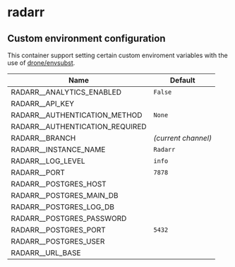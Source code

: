 # radarr

## Custom environment configuration

This container support setting certain custom enviroment variables with the use of [drone/envsubst](https://github.com/drone/envsubst).

| Name                            | Default             |
|---------------------------------|---------------------|
| RADARR__ANALYTICS_ENABLED       | `False`             |
| RADARR__API_KEY                 |                     |
| RADARR__AUTHENTICATION_METHOD   | `None`              |
| RADARR__AUTHENTICATION_REQUIRED |                     |
| RADARR__BRANCH                  | _(current channel)_ |
| RADARR__INSTANCE_NAME           | `Radarr`            |
| RADARR__LOG_LEVEL               | `info`              |
| RADARR__PORT                    | `7878`              |
| RADARR__POSTGRES_HOST           |                     |
| RADARR__POSTGRES_MAIN_DB        |                     |
| RADARR__POSTGRES_LOG_DB         |                     |
| RADARR__POSTGRES_PASSWORD       |                     |
| RADARR__POSTGRES_PORT           | `5432`              |
| RADARR__POSTGRES_USER           |                     |
| RADARR__URL_BASE                |                     |
